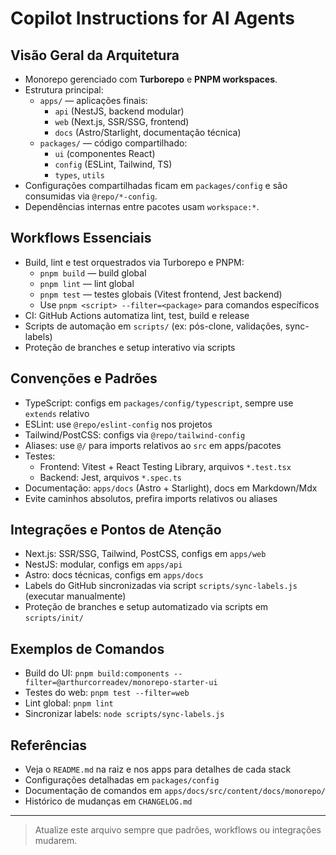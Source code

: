 # Copilot Instructions for AI Agents

## Visão Geral da Arquitetura

- Monorepo gerenciado com **Turborepo** e **PNPM workspaces**.
- Estrutura principal:
  - `apps/` — aplicações finais:
    - `api` (NestJS, backend modular)
    - `web` (Next.js, SSR/SSG, frontend)
    - `docs` (Astro/Starlight, documentação técnica)
  - `packages/` — código compartilhado:
    - `ui` (componentes React)
    - `config` (ESLint, Tailwind, TS)
    - `types`, `utils`
- Configurações compartilhadas ficam em `packages/config` e são consumidas via `@repo/*-config`.
- Dependências internas entre pacotes usam `workspace:*`.

## Workflows Essenciais

- Build, lint e test orquestrados via Turborepo e PNPM:
  - `pnpm build` — build global
  - `pnpm lint` — lint global
  - `pnpm test` — testes globais (Vitest frontend, Jest backend)
  - Use `pnpm <script> --filter=<package>` para comandos específicos
- CI: GitHub Actions automatiza lint, test, build e release
- Scripts de automação em `scripts/` (ex: pós-clone, validações, sync-labels)
- Proteção de branches e setup interativo via scripts

## Convenções e Padrões

- TypeScript: configs em `packages/config/typescript`, sempre use `extends` relativo
- ESLint: use `@repo/eslint-config` nos projetos
- Tailwind/PostCSS: configs via `@repo/tailwind-config`
- Aliases: use `@/` para imports relativos ao `src` em apps/pacotes
- Testes:
  - Frontend: Vitest + React Testing Library, arquivos `*.test.tsx`
  - Backend: Jest, arquivos `*.spec.ts`
- Documentação: `apps/docs` (Astro + Starlight), docs em Markdown/Mdx
- Evite caminhos absolutos, prefira imports relativos ou aliases

## Integrações e Pontos de Atenção

- Next.js: SSR/SSG, Tailwind, PostCSS, configs em `apps/web`
- NestJS: modular, configs em `apps/api`
- Astro: docs técnicas, configs em `apps/docs`
- Labels do GitHub sincronizadas via script `scripts/sync-labels.js` (executar manualmente)
- Proteção de branches e setup automatizado via scripts em `scripts/init/`

## Exemplos de Comandos

- Build do UI: `pnpm build:components --filter=@arthurcorreadev/monorepo-starter-ui`
- Testes do web: `pnpm test --filter=web`
- Lint global: `pnpm lint`
- Sincronizar labels: `node scripts/sync-labels.js`

## Referências

- Veja o `README.md` na raiz e nos apps para detalhes de cada stack
- Configurações detalhadas em `packages/config`
- Documentação de comandos em `apps/docs/src/content/docs/monorepo/`
- Histórico de mudanças em `CHANGELOG.md`

---

> Atualize este arquivo sempre que padrões, workflows ou integrações mudarem.
